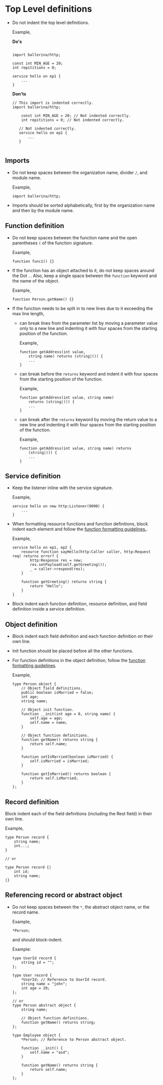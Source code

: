 # Top Level definitions

* Do not indent the top level definitions. 

  Example,
  
  **Do's**
    ```ballerina

    import ballerina/http;

    const int MIN_AGE = 20;
    int repititions = 0;
    
    service hello on ep1 {
        ...
    }

    ```
  **Don'ts**
  
    ```ballerina
    // This import is indented correctly.
    import ballerina/http; 
    
        const int MIN_AGE = 20; // Not indented correctly.
        int repititions = 0; // Not indented correctly.
        
       // Not indented correctly.
       service hello on ep1 {
           ...
       }
        
    ```
## Imports

* Do not keep spaces between the organization name, divider `/`, and module name.

  Example,
  ```ballerina
  import ballerina/http;
  ```
* Imports should be sorted alphabetically, first by the organization name and then by the module name.

## Function definition
* Do not keep spaces between the function name and the open parentheses `(` of the function signature.

  Example,
  ```ballerina
  function func1() {}
  ```
 
* If the function has an object attached to it, do not keep spaces around the Dot `.`. Also, keep a single space between the `function` keyword and the name of the object.

  Example,
  ```ballerina
  function Person.getName() {}
  ```
* If the function needs to be split in to new lines due to it exceeding the max line length,
  - can break lines from the parameter list by moving a parameter value only to a 
    new line and indenting it with four spaces from the starting position of the function.
    
    Example,
    ```ballerina
    function getAddress(int value,
        string name) returns (string|()) {
        ...
    }
    ```
  - can break before the `returns` keyword and indent it with four spaces from the starting position of the function.
    
    Example,
    ```ballerina
    function getAddress(int value, string name)
        returns (string|()) {
        ...
    }    
    ```
  - can break after the `returns` keyword by moving the return value to a new line
    and indenting it with four spaces from the starting position of the function.
    
    Example,
    ```ballerina
    function getAddress(int value, string name) returns
        (string|()) {
        ...
    }          
    ```

## Service definition

* Keep the listener inline with the service signature.
  
  Example,
  ```ballerina
  service hello on new http:Listener(9090) {
      ...
  }
  ```
* When formatting resource functions and function definitions, block indent each element and
  follow the [function formatting guidelines.](#function-definition).
  
   Example,
    ```ballerina
    service hello on ep1, ep2 {
        resource function sayHello(http:Caller caller, http:Request req) returns error? {
            http:Response res = new;
            res.setPayload(self.getGreeting());
            _ = caller->respond(res);
        }
        
        function getGreeting() returns string {
            return "Hello";
        }
    }
    ```

* Block indent each function definition, resource definition, and field definition inside a service definition.
 
## Object definition

* Block indent each field definition and each function definition on their own line.
* Init function should be placed before all the other functions. 
* For function definitions in the object definition, follow the [function formatting guidelines](#function-definition).

  Example,
  ```ballerina
  type Person object {
      // Object field definitions.
      public boolean isMarried = false;
      int age;
      string name;
  
      // Object init function.
      function __init(int age = 0, string name) {
          self.age = age;
          self.name = name;
      }
  
      // Object function definitions.
      function getName() returns string {
          return self.name;
      }
  
      function setIsMarried(boolean isMarried) {
          self.isMarried = isMarried;
      }
      
      function getIsMarried() returns boolean {
          return self.isMarried;
      }
  };
  ```

## Record definition
Block indent each of the field definitions (including the Rest field) in their own line.

  Example,
  ```ballerina
  type Person record {
      string name;
      int...;
  }

  // or

  type Person record {|
      int id;
      string name;
  |}
  ```

## Referencing record or abstract object 
* Do not keep spaces between the `*`, the abstract object name, or the record name.
  
  Example,
  ```ballerina
  *Person;
  ```
  and should block-indent.

  Example:

  ```ballerina
  type UserId record {
      string id = "";
  };
  
  type User record {
      *UserId; // Reference to UserId record.
      string name = "john";
      int age = 20;
  };

  // or
  type Person abstract object {
      string name;
  
      // Object function definitions.
      function getName() returns string;
  };

  type Employee object {
      *Person; // Reference to Person abstract object.

      function __init() {
          self.name = "asd";
      }

      function getName() returns string {
          return self.name;
      }
  };
  ```